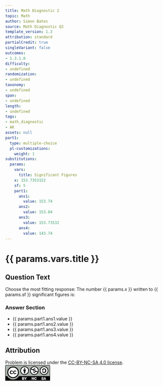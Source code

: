 ```yaml
---
title: Math Diagnostic 2
topic: Math
author: Simon Bates
source: Math Diagnostic Q2
template_version: 1.3
attribution: standard
partialCredit: true
singleVariant: false
outcomes:
- 1.3.1.0
difficulty:
- undefined
randomization:
- undefined
taxonomy:
- undefined
span:
- undefined
length:
- undefined
tags:
- math_diagnostic
- AK
assets: null
part1:
  type: multiple-choice
  pl-customizations:
    weight: 1
substitutions:
  params:
    vars:
      title: Significant Figures
    x: 153.7353152
    sf: 5
    part1:
      ans1:
        value: 153.74
      ans2:
        value: 153.84
      ans3:
        value: 153.73532
      ans4:
        value: 143.74
---
```

# {{ params.vars.title }}

## Question Text

Choose the most fitting response:
The number {{ params.x }} written to {{ params.sf }} significant figures is:

### Answer Section

- {{ params.part1.ans1.value }}
- {{ params.part1.ans2.value }}
- {{ params.part1.ans3.value }}
- {{ params.part1.ans4.value }}

## Attribution

Problem is licensed under the [CC-BY-NC-SA 4.0 license](https://creativecommons.org/licenses/by-nc-sa/4.0/).<br> ![The Creative Commons 4.0 license requiring attribution-BY, non-commercial-NC, and share-alike-SA license.](https://raw.githubusercontent.com/firasm/bits/master/by-nc-sa.png)